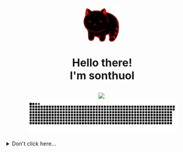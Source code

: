 
 <h1 align="center">
  <img src="https://github.com/sonthuol/sonthuol/blob/main/qzgh1t3e58691.gif?raw=true" height="100px">&nbsp;

 Hello there!<br> I'm sonthuol</h1>
 
<div align="center">
 <img src="https://github-readme-streak-stats.herokuapp.com?user=sonthuol&date_format=M%20j%5B%2C%20Y%5D&fire=0ED6DD">&nbsp;
</div>
  
<div align="center">
  <img width='79%' src="https://github.com/sonthuol/sonthuol/blob/main/github-user-contribution.svg?raw=true" />
</div>

<br>
<details>
<summary>Don't click here...</summary>
<br>
<p align="center">
<img alt="You may have a screen reader, but you still got rick rolled. Yes, this is a gif of Rick Astley's famous &quot;Never Gonna Give You Up&quot;." src="https://github.com/sonthuol/sonthuol/blob/main/nice.gif?raw=true">
</p>
<p align="center">
Told ya!
</p>
